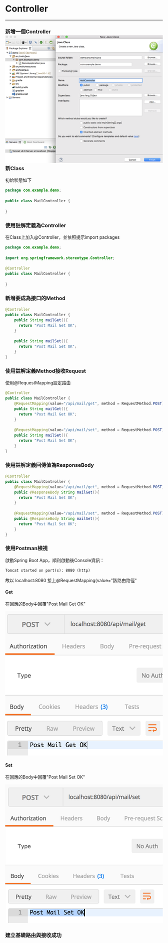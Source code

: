 # Controller

---

### 新增一個Controller ![](/assets/Controller_01_new.png)新Class

初始狀態如下

```java
package com.example.demo;

public class MailController {

}
```

### 使用註解定義為Controller

在Class上加入@Controller，並依照提示import packages

```java
package com.example.demo;

import org.springframework.stereotype.Controller;

@Controller
public class MailController {

}
```

### 新增要成為接口的Method

```java
@Controller
public class MailController {
    public String mailGet(){
      return "Post Mail Get OK";
    }
	
    public String mailSet(){
      return "Post Mail Set OK";
    }
}
```

### 使用註解定義Method接收Request

使用@RequestMapping設定路由

```java
@Controller
public class MailController {
    @RequestMapping(value="/api/mail/get", method = RequestMethod.POST)
    public String mailGet(){
      return "Post Mail Get OK";
    }
	
    @RequestMapping(value="/api/mail/set", method = RequestMethod.POST)
    public String mailSet(){
      return "Post Mail Set OK";
    }
}
```

### 使用註解定義回傳值為ResponseBody

```java
@Controller
public class MailController {
    @RequestMapping(value="/api/mail/get", method = RequestMethod.POST)
    public @ResponseBody String mailGet(){
      return "Post Mail Get OK";
    }
	
    @RequestMapping(value="/api/mail/set", method = RequestMethod.POST)
    public @ResponseBody String mailSet(){
      return "Post Mail Set OK";
    }
}
```

### 使用Postman檢視

啟動Spring Boot App，順利啟動後Console資訊：

```
Tomcat started on port(s): 8080 (http)
```

故以 localhost:8080 接上@RequestMapping\(value="該路由路徑"

#### Get

在回應的Body中回覆"Post Mail Get OK"

![](/assets/controller_02_post_get.png)

#### Set

在回應的Body中回覆"Post Mail Set OK"

![](/assets/controller_02_post_set.png)

### 建立基礎路由與接收成功



